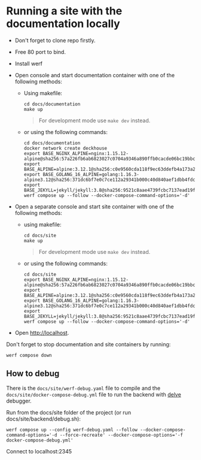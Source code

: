 # Running a site with the documentation locally

- Don't forget to clone repo firstly.

- Free 80 port to bind.

- Install werf

- Open console and start documentation container with one of the following methods:
  - Using makefile:

    ```shell
    cd docs/documentation
    make up 
    ```

    > For development mode use `make dev` instead.

  - or using the following commands:

    ```shell
    cd docs/documentation
    docker network create deckhouse
    export BASE_NGINX_ALPINE=nginx:1.15.12-alpine@sha256:57a226fb6ab6823027c0704a9346a890ffb0cacde06bc19bbc234c8720673555
    export BASE_ALPINE=alpine:3.12.1@sha256:c0e9560cda118f9ec63ddefb4a173a2b2a0347082d7dff7dc14272e7841a5b5a
    export BASE_GOLANG_16_ALPINE=golang:1.16.3-alpine3.12@sha256:371dc6bf7e0c7ce112a29341b000c40d840aef1dbb4fdcb3ae5c0597e28f3061
    export BASE_JEKYLL=jekyll/jekyll:3.8@sha256:9521c8aae4739fcbc7137ead19f91841b833d671542f13e91ca40280e88d6e34 
    werf compose up --follow --docker-compose-command-options='-d'
    ```

- Open a separate console and start site container with one of the following methods:
  - using makefile:

    ```shell
    cd docs/site
    make up 
    ```

    > For development mode use `make dev` instead.

  - or using the following commands:

    ```shell
    cd docs/site
    export BASE_NGINX_ALPINE=nginx:1.15.12-alpine@sha256:57a226fb6ab6823027c0704a9346a890ffb0cacde06bc19bbc234c8720673555
    export BASE_ALPINE=alpine:3.12.1@sha256:c0e9560cda118f9ec63ddefb4a173a2b2a0347082d7dff7dc14272e7841a5b5a
    export BASE_GOLANG_16_ALPINE=golang:1.16.3-alpine3.12@sha256:371dc6bf7e0c7ce112a29341b000c40d840aef1dbb4fdcb3ae5c0597e28f3061
    export BASE_JEKYLL=jekyll/jekyll:3.8@sha256:9521c8aae4739fcbc7137ead19f91841b833d671542f13e91ca40280e88d6e34 
    werf compose up --follow --docker-compose-command-options='-d'
    ```

- Open <http://localhost>.

Don't forget to stop documentation and site containers by running:

```shell
werf compose down
```

## How to debug

There is the `docs/site/werf-debug.yaml` file to compile and the `docs/site/docker-compose-debug.yml` file to run the backend with [delve](https://github.com/go-delve/delve) debugger.

Run from the docs/site folder of the project (or run docs/site/backend/debug.sh):

```shell
werf compose up --config werf-debug.yaml --follow --docker-compose-command-options='-d --force-recreate' --docker-compose-options='-f docker-compose-debug.yml'
```

Connect to localhost:2345
